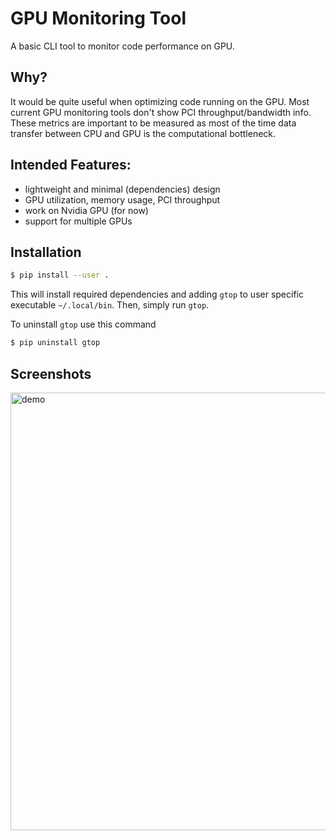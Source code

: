 # GPU Monitoring Tool
A basic CLI tool to monitor code performance on GPU. 

## Why?
It would be quite useful when optimizing code running on the GPU.
Most current GPU monitoring tools don't show PCI throughput/bandwidth info. 
These metrics are important to be measured as most of the time data transfer between CPU and GPU is the computational bottleneck.  

## Intended Features:
- lightweight and minimal (dependencies) design
- GPU utilization, memory usage, PCI throughput
- work on Nvidia GPU (for now)
- support for multiple GPUs

## Installation
```bash
$ pip install --user .
```
This will install required dependencies and adding `gtop` to user specific executable `~/.local/bin`.
Then, simply run `gtop`.

To uninstall `gtop` use this command
```bash
$ pip uninstall gtop
```

## Screenshots
<img src="screenshot.png" alt="demo" width="700"/>
